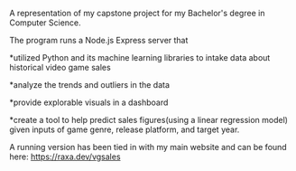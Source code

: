 A representation of my capstone project for my Bachelor's degree in Computer Science.


The program runs a Node.js Express server that

*utilized Python and its machine learning libraries to intake data about historical video game sales

*analyze the trends and outliers in the data

*provide explorable visuals in a dashboard

*create a tool to help predict sales figures(using a linear regression model) given inputs of game genre, release platform, and target year.  


A running version has been tied in with my main website and can be found here: https://raxa.dev/vgsales
